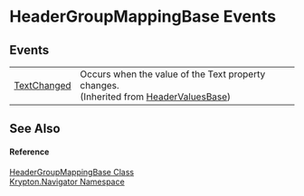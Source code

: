 # HeaderGroupMappingBase Events




## Events
<table>
<tr>
<td><a href="be7644f1-a429-4c99-feb7-639fa1b41216.md">TextChanged</a></td>
<td>Occurs when the value of the Text property changes.<br />(Inherited from <a href="a63c67bc-fc8e-826d-8f66-bcf381784933.md">HeaderValuesBase</a>)</td></tr>
</table>

## See Also


#### Reference
<a href="9643b944-e972-23bc-686d-961e1d3df64c.md">HeaderGroupMappingBase Class</a>  
<a href="a21ac074-d119-3dc6-bd1c-d3a12c0128bc.md">Krypton.Navigator Namespace</a>  
